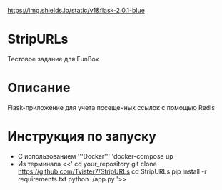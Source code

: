 https://img.shields.io/static/v1&flask-2.0.1-blue
# StripURLs
Тестовое задание для FunBox
# Описание
Flask-приложение для учета посещенных ссылок с помощью Redis
# Инструкция по запуску
- С использованием '''Docker'''
'docker-compose up
- Из терминала 
<<'
cd your_repository
git clone https://github.com/Tvister7/StripURLs
cd StripURLs
pip install -r requirements.txt
python ./app.py
'>>
